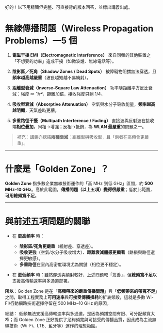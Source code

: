 好的！以下用精簡但完整、可直接背的版本回答，並標出講義出處。

# 無線傳播問題（Wireless Propagation Problems）—5 個

1. **電磁干擾 EMI（Electromagnetic Interference）**
   來自同頻的其他裝置之「不想要的功率」造成干擾（如微波爐、無線電話等）。

2. **陰影區／死角（Shadow Zones / Dead Spots）**
   被障礙物阻擋無法穿透，且**頻率越高越嚴重**（波長越短越不易繞射）。

3. **距離型衰減（Inverse-Square Law Attenuation）**
   功率隨距離平方反比衰減：強度 ∝ 1/r²，距離加倍，接收強度只剩 1/4。 

4. **吸收型衰減（Absorptive Attenuation）**
   空氣與水分子吸收能量，**頻率越高越明顯**，天氣差時更糟。

5. **多重路徑干擾（Multipath Interference / Fading）**
   直接波與反射波在接收端**相位疊加**，同相→增強；反相→抵銷，為 **WLAN 最嚴重**的問題之一。 

> 補充：講義亦總結**兩種衰減**：距離型與吸收型，且「兩者在高頻會更嚴重」。

---

# 什麼是「Golden Zone」？

**Golden Zone** 指多數企業無線技術運作的「高 MHz 到低 GHz」區間，約 **500 MHz–10 GHz**。高於此範圍，**傳播問題（以上五項）變得很嚴重**；低於此範圍，**可用總頻寬不足**。

---

# 與前述五項問題的關聯

* 在 **更高頻率** 時：

  * **陰影區/死角更嚴重**（繞射差、穿透差）。
  * **吸收更強**（空氣/水分子吸收增大）、**距離衰減體感更顯著**（路損與路徑選擇更敏感）。 
  * **多重路徑**在室內高密度環境尤為關鍵（相位更不穩定）。
* 在 **更低頻率** 時：雖然穿透與繞射較好、上述問題較「友善」，但**總頻寬不足**以支援高傳輸速率與多通道部署。

**所以**：Golden Zone 是在「**高頻帶來的嚴重傳播問題**」與「**低頻帶來的帶寬不足**」之間，取得工程實務上**可用速率**與**可接受傳播損耗**的折衷頻段，這就是多數 Wi-Fi/行動網路技術選擇停留在 500 MHz–10 GHz 的原因。

總結：
低頻無法支援高傳輸速率與多通道，是因為頻譜空間有限、可分配頻寬太窄；而 Golden Zone 正好提供了足夠頻寬與可接受的傳播品質，因此成為主流無線技術（Wi-Fi、LTE、藍牙等）運作的理想範圍。
